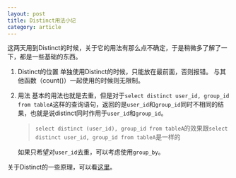 ```yaml
---
layout: post
title: Distinct用法小记
category: article
---
```


这两天用到Distinct的时候，关于它的用法有那么点不确定，于是稍微多了解了一下，都是一些基础的东西。

1. Distinct的位置
   单独使用Distinct的时候，只能放在最前面，否则报错。
   与其他函数（count()）一起使用的时候则无限制。

2. 用法
   基本的用法也就是去重，但是对于`select distinct user_id, group_id from tableA`这样的查询语句，返回的是`user_id`和`group_id`同时不相同的结果，也就是说distinct同时作用于`user_id`和`group_id`。

    > `select distinct (user_id), group_id from tableA`的效果跟`select distinct user_id, group_id from tableA`是一样的

   如果只希望对`user_id`去重，可以考虑使用`group_by`。

关于Distinct的一些原理，可以看[这里](http://isky000.com/database/mysql_distinct_implement)。
